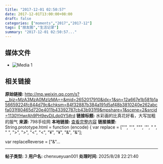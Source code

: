 ```yaml
---
title: "2017-12-01 02:50:57"
date: 2017-12-01T13:00:00+08:00
draft: false
categories: ["moments","2017","2017-12"]
tags: ["朋友圈","生活记录"]
summary: "2017-12-01 02:50:57..."
---
```


## 媒体文件

- ![Media 1](/Moments/photos/2017-12-01/201712010250570.jpg)

## 相关链接

**原始链接:** http://mp.weixin.qq.com/s?__biz=MzA3MzA0MzIzMA==&mid=2652017910&idx=1&sn=12a667e1b581b1a56659224fc844d79c&chksm=84f32887b384a191d5af48b3810240e262abcfa031f80465d720e4011b43392787cb43b931f9&mpshare=1&scene=2&srcid=1130YHwrAh9PH9evDjLdp0Y5#rd
**链接标题:** 水彩画的比真花好看，大写加粗的服气
**来源:** 798手绘网
**本地链接:** [查看完整内容](/link_content/2017/12/2017-12-01-3/link_content/)
**链接摘要:** String.prototype.html = function (encode) {
  var replace = ["&#39;", "'", "&quot;", '"', "&nbsp;", " ", "&gt;", ">", "&lt;", "<", "&yen;", "¥", "&amp;", "&"];
 
 
 
 
 
  
  var replaceReverse = ["&"...

---

**帖子类型:** 3
**用户名:** chenxueyuan001
**处理时间:** 2025/8/28 22:21:40